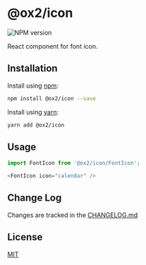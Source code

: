 # @ox2/icon
![NPM version](https://img.shields.io/badge/npm-private-orange.svg?style=flat)
<!-- ![NPM version](https://img.shields.io/npm/v/@ox2/icon.svg?style=flat) -->

React component for font icon.


## Installation
Install using [npm](http://npmjs.com):
```sh
npm install @ox2/icon --save
```
Install using [yarn](http://yarnpkg.com):
```sh
yarn add @ox2/icon
```

## Usage
```js
import FontIcon from '@ox2/icon/FontIcon';

<FontIcon icon="calendar" />

```

## Change Log
Changes are tracked in the [CHANGELOG.md](https://github.com/ox2/icon/blob/master/CHANGELOG.md)

## License
[MIT](https://github.com/ox2/icon/blob/master/LICENSE)
